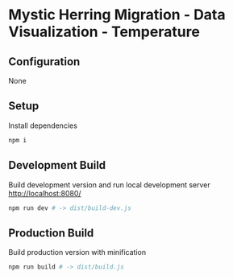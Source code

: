 Mystic Herring Migration - Data Visualization - Temperature
===========================================================

## Configuration

None

## Setup

Install dependencies

```bash
npm i
```

## Development Build

Build development version and run local development server [http://localhost:8080/]()

```bash
npm run dev # -> dist/build-dev.js
```

## Production Build

Build production version with minification

```bash
npm run build # -> dist/build.js
```
